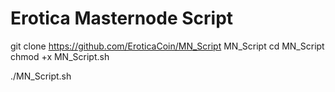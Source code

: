 # Erotica Masternode Script


git clone  https://github.com/EroticaCoin/MN_Script MN_Script
cd MN_Script
chmod +x MN_Script.sh

./MN_Script.sh
